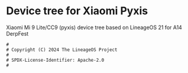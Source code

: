 # Device tree for Xiaomi Pyxis

Xiaomi Mi 9 Lite/CC9 (pyxis) device tree based on LineageOS 21 for A14 DerpFest

```
#
# Copyright (C) 2024 The LineageOS Project
#
# SPDX-License-Identifier: Apache-2.0
#
```
